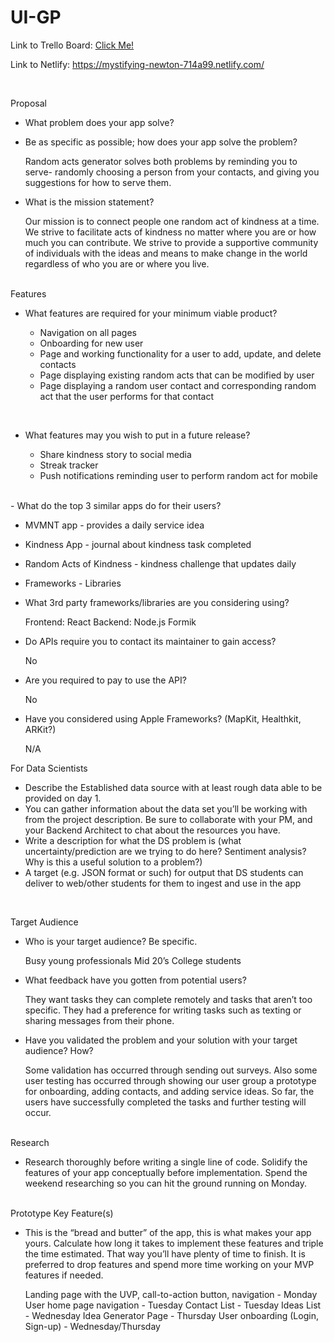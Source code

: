 # UI-GP
Link to Trello Board: <a href="https://trello.com/invite/b/r2H8kls4/f367310f0e9c345b79da514f65e6637d/ui-gp-random-acts-generator">Click Me!</a>

Link to Netlify: https://mystifying-newton-714a99.netlify.com/

 <br>   

Proposal
<br>

- What problem does your app solve?

- Be as specific as possible; how does your app solve the problem?

    Random acts generator solves both problems by reminding you to serve- randomly choosing a person from your contacts, and giving you suggestions for how to serve them.

- What is the mission statement?

    Our mission is to connect people one random act of kindness at a time. We strive to facilitate acts of kindness no matter where you are or how much you can contribute. We strive to provide a supportive community of individuals with the ideas and means to make change in the world regardless of who you are or where you live. 

<br>
Features

- What features are required for your minimum viable product?

  - Navigation on all pages
  - Onboarding for new user
  - Page and working functionality for a user to add, update, and delete contacts 
  - Page displaying existing random acts that can be modified by user
  - Page displaying a random user contact and corresponding random act that the user performs for that contact 

<br>
   
- What features may you wish to put in a future release?

  - Share kindness story to social media
  - Streak tracker
  - Push notifications reminding user to perform random act for mobile

<br>
- What do the top 3 similar apps do for their users?

  - MVMNT app - provides a daily service idea
  -  Kindness App - journal about kindness task completed  
  - Random Acts of Kindness - kindness challenge that updates daily
  - Frameworks - Libraries

- What 3rd party frameworks/libraries are you considering using?
  
  Frontend: React
  Backend: Node.js
  Formik
  
- Do APIs require you to contact its maintainer to gain access?
 
  No
  
- Are you required to pay to use the API?

  No
  
- Have you considered using Apple Frameworks? (MapKit, Healthkit, ARKit?)

  N/A


For Data Scientists
<br>


- Describe the Established data source with at least rough data able to be provided on day 1. 
- You can gather information about the data set you’ll be working with from the project description. Be sure to collaborate with your PM, and your Backend Architect to chat about the resources you have.
- Write a description for what the DS problem is (what uncertainty/prediction are we trying to do here? Sentiment analysis? Why is this a useful solution to a problem?)
- A target (e.g. JSON format or such) for output that DS students can deliver to web/other students for them to ingest and use in the app
<br>

Target Audience

- Who is your target audience? Be specific.

    Busy young professionals
    Mid 20’s
    College students
    
- What feedback have you gotten from potential users?
    
    They want tasks they can complete remotely and tasks that aren’t too specific. They had a preference for writing tasks such as texting or sharing messages from their phone.  

- Have you validated the problem and your solution with your target audience? How?
  
    Some validation has occurred through sending out surveys.  Also some user testing has occurred through showing our user group a prototype for onboarding, adding contacts, and adding service ideas.  So far, the users have successfully completed the tasks and further testing will occur. 

<br>
Research

- Research thoroughly before writing a single line of code. Solidify the features of your app conceptually before implementation. Spend the weekend researching so you can hit the ground running on Monday.

<br>
  Prototype Key Feature(s)

- This is the “bread and butter” of the app, this is what makes your app yours. Calculate how long it takes to implement these features and triple the time estimated. That way you’ll have plenty of time to finish. It is preferred to drop features and spend more time working on your MVP features if needed.

  Landing page with the UVP, call-to-action button, navigation - Monday
  User home page navigation - Tuesday
  Contact List - Tuesday
  Ideas List - Wednesday
  Idea Generator Page - Thursday
  User onboarding (Login, Sign-up) - Wednesday/Thursday

